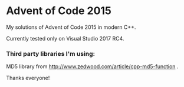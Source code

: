 # Advent of Code 2015
My solutions of Advent of Code 2015 in modern C++.

Currently tested only on Visual Studio 2017 RC4.

### Third party libraries I'm using:
MD5 library from http://www.zedwood.com/article/cpp-md5-function .

Thanks everyone!